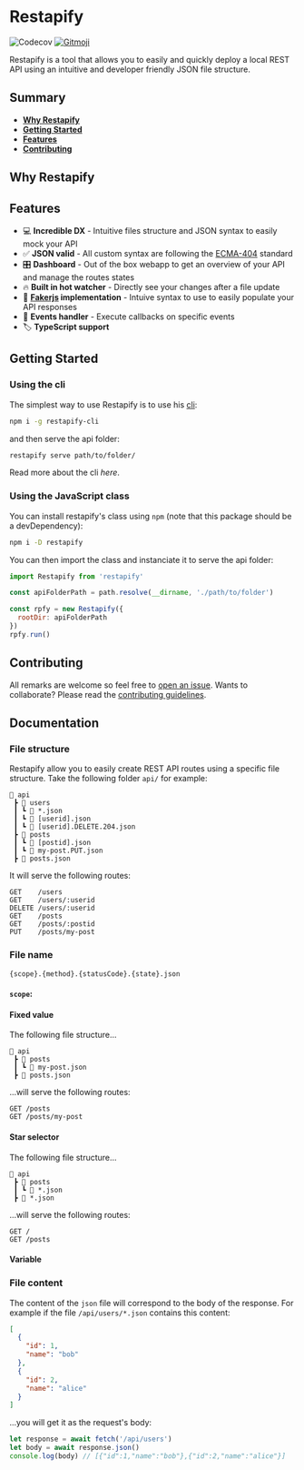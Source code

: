 # Restapify

![Codecov](https://img.shields.io/codecov/c/github/johannchopin/restapify)
<a href="https://gitmoji.dev">
  <img src="https://img.shields.io/badge/gitmoji-%20😜%20😍-FFDD67.svg?style=flat-square" alt="Gitmoji">
</a>

Restapify is a tool that allows you to easily and quickly deploy a local REST API using an intuitive and developer friendly JSON file structure.

## Summary
- [**Why Restapify**](#why-restapify)
- [**Getting Started**](#getting-started)
- [**Features**](#features)
- [**Contributing**](#contributing)

## Why Restapify

## Features

- 💻 **Incredible DX** - Intuitive files structure and JSON syntax to easily mock your API
- ✅ **JSON valid** - All custom syntax are following the [ECMA-404](https://www.ecma-international.org/publications-and-standards/standards/ecma-404/) standard
- 🎛 **Dashboard** - Out of the box webapp to get an overview of your API and manage the routes states
- 🔥 **Built in hot watcher** - Directly see your changes after a file update
- 📝 **[Fakerjs](https://github.com/marak/Faker.js/) implementation** - Intuive syntax to use to easily populate your API responses
- 🚨 **Events handler** - Execute callbacks on specific events 
- 🏷️ **TypeScript support**

## Getting Started
### Using the cli
The simplest way to use Restapify is to use his [cli](https://github.com/johannchopin/restapify-cli):

```bash
npm i -g restapify-cli
```

and then serve the api folder:

```bash
restapify serve path/to/folder/
```

Read more about the cli *here*. <!-- TODO: add link -->

### Using the JavaScript class

You can install restapify's class using `npm` (note that this package should be a devDependency):

```bash
npm i -D restapify
```

You can then import the class and instanciate it to serve the api folder:

```javascript
import Restapify from 'restapify'

const apiFolderPath = path.resolve(__dirname, './path/to/folder')

const rpfy = new Restapify({
  rootDir: apiFolderPath
})
rpfy.run()
```

## Contributing

All remarks are welcome so feel free to [open an issue](https://github.com/johannchopin/restapify/issues).
Wants to collaborate? Please read the [contributing guidelines](./CONTRIBUTING.md).


## Documentation

### File structure
Restapify allow you to easily create REST API routes using a specific file structure. Take the following folder `api/` for example:
```
📂 api
 ┣ 📂 users
 ┃ ┗ 📜 *.json
 ┃ ┗ 📜 [userid].json
 ┃ ┗ 📜 [userid].DELETE.204.json
 ┣ 📂 posts
 ┃ ┗ 📜 [postid].json
 ┃ ┗ 📜 my-post.PUT.json
 ┣ 📜 posts.json
```

It will serve the following routes:
```
GET    /users
GET    /users/:userid
DELETE /users/:userid
GET    /posts
GET    /posts/:postid
PUT    /posts/my-post
```

### File name

```
{scope}.{method}.{statusCode}.{state}.json
```

#### `scope`:
#### Fixed value
The following file structure...
```
📂 api
 ┣ 📂 posts
 ┃ ┗ 📜 my-post.json
 ┣ 📜 posts.json
```

...will serve the following routes:
```
GET /posts
GET /posts/my-post
```

#### Star selector
The following file structure...
```
📂 api
 ┣ 📂 posts
 ┃ ┗ 📜 *.json
 ┣ 📜 *.json
```

...will serve the following routes:
```
GET /
GET /posts
```

#### Variable

### File content

The content of the `json` file will correspond to the body of the response. For example if the file `/api/users/*.json` contains this content:
```json
[
  {
    "id": 1,
    "name": "bob"
  },
  {
    "id": 2,
    "name": "alice"
  }
]
```

...you will get it as the request's body:

```js
let response = await fetch('/api/users')
let body = await response.json()
console.log(body) // [{"id":1,"name":"bob"},{"id":2,"name":"alice"}]
```
